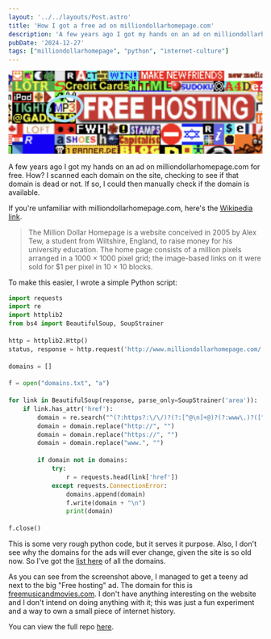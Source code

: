 ```yaml
---
layout: '../../layouts/Post.astro'
title: 'How I got a free ad on milliondollarhomepage.com'
description: 'A few years ago I got my hands on an ad on milliondollarhomepage.com for free, and it was super simple'
pubDate: '2024-12-27'
tags: ["milliondollarhomepage", "python", "internet-culture"]
---
```


![screenshot of my ad on milliondollarhomepage](https://raw.githubusercontent.com/hadlow/freemusicandmovies/refs/heads/main/ad.png)

A few years ago I got my hands on an ad on milliondollarhomepage.com for free. How? I scanned each domain on the site, checking to see if that domain is dead or not. If so, I could then manually check if the domain is available.

If you're unfamiliar with milliondollarhomepage.com, here's the [Wikipedia link](https://en.wikipedia.org/wiki/The_Million_Dollar_Homepage).

> The Million Dollar Homepage is a website conceived in 2005 by Alex Tew, a student from Wiltshire, England, to raise money for his university education. The home page consists of a million pixels arranged in a 1000 × 1000 pixel grid; the image-based links on it were sold for $1 per pixel in 10 × 10 blocks.

To make this easier, I wrote a simple Python script:

```python
import requests
import re
import httplib2
from bs4 import BeautifulSoup, SoupStrainer

http = httplib2.Http()
status, response = http.request('http://www.milliondollarhomepage.com/')

domains = []

f = open("domains.txt", "a")

for link in BeautifulSoup(response, parse_only=SoupStrainer('area')):
    if link.has_attr('href'):
        domain = re.search("^(?:https?:\/\/)?(?:[^@\n]+@)?(?:www\.)?([^:\/\n?]+)", link['href']).group()
        domain = domain.replace("http://", "")
        domain = domain.replace("https://", "")
        domain = domain.replace("www.", "")

        if domain not in domains:
            try:
                r = requests.head(link['href'])
            except requests.ConnectionError:
                domains.append(domain)
                f.write(domain + "\n")
                print(domain)

f.close()
```

This is some very rough python code, but it serves it purpose. Also, I don't see why the domains for the ads will ever change, given the site is so old now. So I've got the [list here](https://github.com/hadlow/mdh-domains/blob/main/domains.txt) of all the domains.

As you can see from the screenshot above, I managed to get a teeny ad next to the big "Free hosting" ad. The domain for this is [freemusicandmovies.com](freemusicandmovies.com). I don't have anything interesting on the website and I don't intend on doing anything with it; this was just a fun experiment and a way to own a small piece of internet history.

You can view the full repo [here](https://github.com/hadlow/mdh-domains).
